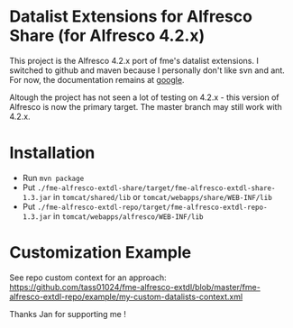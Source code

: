Datalist Extensions for Alfresco Share (for Alfresco 4.2.x)
===========================================================

This project is the Alfresco 4.2.x port of fme's datalist extensions.  I switched to github and maven because I personally don't like svn and ant. For now, the documentation remains at [google](http://code.google.com/p/fme-alfresco-extensions/wiki/DatalistExtension).

Altough the project has not seen a lot of testing on 4.2.x - this version of Alfresco is now the primary target. The master branch may still work with 4.2.x.

Installation
============

* Run `mvn package`
* Put `./fme-alfresco-extdl-share/target/fme-alfresco-extdl-share-1.3.jar` in `tomcat/shared/lib` or `tomcat/webapps/share/WEB-INF/lib`
* Put `./fme-alfresco-extdl-repo/target/fme-alfresco-extdl-repo-1.3.jar` in `tomcat/webapps/alfresco/WEB-INF/lib`

Customization Example
=====================
See repo custom context for an approach: https://github.com/tass01024/fme-alfresco-extdl/blob/master/fme-alfresco-extdl-repo/example/my-custom-datalists-context.xml


Thanks Jan for supporting me !
